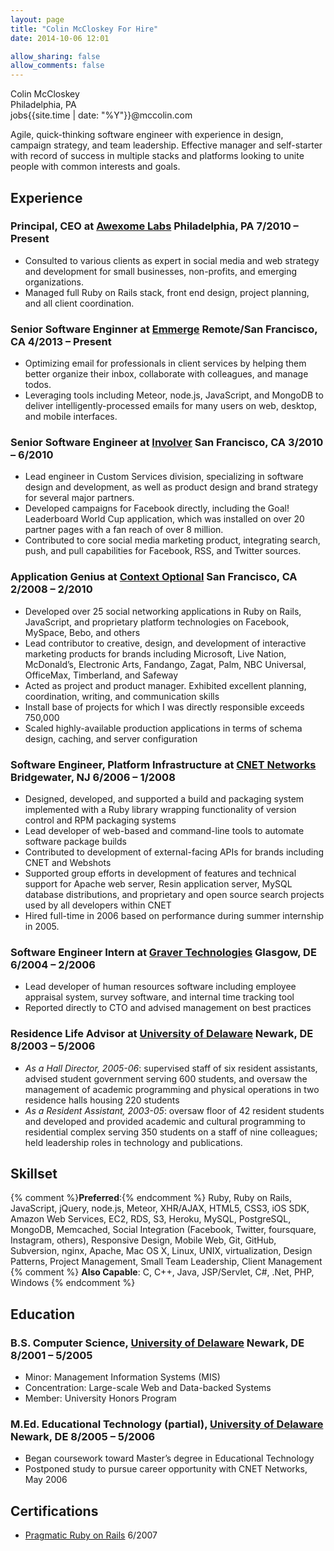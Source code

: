 ```yaml
---
layout: page
title: "Colin McCloskey For Hire"
date: 2014-10-06 12:01

allow_sharing: false
allow_comments: false
---
```


Colin McCloskey  
Philadelphia, PA  
jobs{{site.time | date: "%Y"}}@mccolin.com

Agile, quick-thinking software engineer with experience in design, campaign strategy,
and team leadership. Effective manager and self-starter with record of success in
multiple stacks and platforms looking to unite people with common interests and goals.


## Experience

### Principal, CEO at [Awexome Labs](http://awexomelabs.com) <span class="joblocation">Philadelphia, PA</span> <span class="jobdates">7/2010 &ndash; Present</span>
 - Consulted to various clients as expert in social media and web strategy and development for small businesses, non-profits, and emerging organizations.
 - Managed full Ruby on Rails stack, front end design, project planning, and all client coordination.

### Senior Software Enginner at [Emmerge](http://emmerge.com) <span class="joblocation">Remote/San Francisco, CA</span> <span class="jobdates">4/2013 &ndash; Present</span>
 - Optimizing email for professionals in client services by helping them better organize their inbox, collaborate with colleagues, and manage todos.
 - Leveraging tools including Meteor, node.js, JavaScript, and MongoDB to deliver intelligently-processed emails for many users on web, desktop, and mobile interfaces.

### Senior Software Engineer at [Involver](http://involver.com) <span class="joblocation">San Francisco, CA</span> <span class="jobdates">3/2010 &ndash; 6/2010</span>
 - Lead engineer in Custom Services division, specializing in software design and development, as well as product design and brand strategy for several major partners.
 - Developed campaigns for Facebook directly, including the Goal! Leaderboard World Cup application, which was installed on over 20 partner pages with a fan reach of over 8 million.
 - Contributed to core social media marketing product, integrating search, push, and pull capabilities for Facebook, RSS, and Twitter sources.

### Application Genius at [Context Optional](http://contextoptional.com) <span class="joblocation">San Francisco, CA</span> <span class="jobdates">2/2008 &ndash; 2/2010</span>
 - Developed over 25 social networking applications in Ruby on Rails, JavaScript, and proprietary platform technologies on Facebook, MySpace, Bebo, and others
 - Lead contributor to creative, design, and development of interactive marketing products for brands including Microsoft, Live Nation, McDonald’s, Electronic Arts, Fandango, Zagat, Palm, NBC Universal, OfficeMax, Timberland, and Safeway
 - Acted as project and product manager. Exhibited excellent planning, coordination, writing, and communication skills
 - Install base of projects for which I was directly responsible exceeds 750,000
 - Scaled highly-available production applications in terms of schema design, caching, and server configuration

### Software Engineer, Platform Infrastructure at [CNET Networks](http://cnetnetworks.com) <span class="joblocation">Bridgewater, NJ</span> <span class="jobdates">6/2006 &ndash; 1/2008</span>
 - Designed, developed, and supported a build and packaging system implemented with a Ruby library wrapping functionality of version control and RPM packaging systems
 - Lead developer of web-based and command-line tools to automate software package builds
 - Contributed to development of external-facing APIs for brands including CNET and Webshots
 - Supported group efforts in development of features and technical support for Apache web server, Resin application server, MySQL database distributions, and proprietary and open source search projects used by all developers within CNET
 - Hired full-time in 2006 based on performance during summer internship in 2005.

### Software Engineer Intern at [Graver Technologies](http://www.gravertech.com/) <span class="joblocation">Glasgow, DE</span> <span class="jobdates">6/2004 &ndash; 2/2006</span>
 - Lead developer of human resources software including employee appraisal system, survey software, and internal time tracking tool
 - Reported directly to CTO and advised management on best practices

### Residence Life Advisor at [University of Delaware](http://www.udel.edu/reslife) <span class="joblocation">Newark, DE</span> <span class="jobdates">8/2003 &ndash; 5/2006</span>
 - *As a Hall Director, 2005-06*: supervised staff of six resident assistants, advised student government serving 600 students, and oversaw the management of academic programming and physical operations in two residence halls housing 220 students</li>
 - *As a Resident Assistant, 2003-05*: oversaw floor of 42 resident students and developed and provided academic and cultural programming to residential complex serving 350 students on a staff of nine colleagues; held leadership roles in technology and publications.</li>


## Skillset

{% comment %}**Preferred**:{% endcomment %}
Ruby, Ruby on Rails, JavaScript, jQuery, node.js, Meteor, XHR/AJAX, HTML5, CSS3, iOS SDK, Amazon Web Services, 
EC2, RDS, S3, Heroku, MySQL, PostgreSQL, MongoDB, Memcached, Social Integration (Facebook, Twitter, foursquare, 
Instagram, others), Responsive Design, Mobile Web, Git, GitHub, Subversion, nginx, Apache, Mac OS X, Linux, 
UNIX, virtualization, Design Patterns, Project Management, Small Team Leadership, Client Management
{% comment %}
**Also Capable**: C, C++, Java, JSP/Servlet, C#, .Net, PHP, Windows 
{% endcomment %}


## Education

### B.S. Computer Science, [University of Delaware](http://udel.edu) <span class="joblocation">Newark, DE</span> <span class="jobdates">8/2001 &ndash; 5/2005</span>
 - Minor: Management Information Systems (MIS)
 - Concentration: Large-scale Web and Data-backed Systems
 - Member: University Honors Program

### M.Ed. Educational Technology (partial), [University of Delaware](http://udel.edu) <span class="joblocation">Newark, DE</span> <span class="jobdates">8/2005 &ndash; 5/2006</span>
 - Began coursework toward Master’s degree in Educational Technology
 - Postponed study to pursue career opportunity with CNET Networks, May 2006


## Certifications
 - [Pragmatic Ruby on Rails](http://pragmaticstudio.com/) 6/2007

